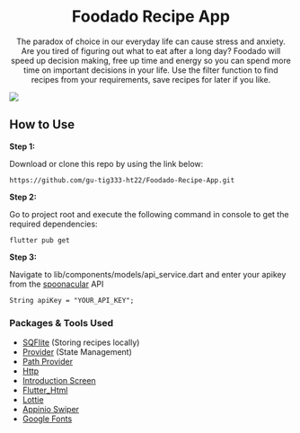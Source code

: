 <h1 align="center">
Foodado Recipe App
</h1>

<p align="center">
The paradox of choice in our everyday life can cause stress and anxiety. Are you tired of figuring out what to eat after a long day? Foodado will speed up decision making, free up time and energy so you can spend more time on important decisions in your life. Use the filter function to find recipes from your requirements, save recipes for later if you like. 
</p>

![](https://github.com/gu-tig333-ht22/Grupp-5/blob/main/assets/readme_assets/Foodado.gif)


## How to Use 

**Step 1:**

Download or clone this repo by using the link below:

```
https://github.com/gu-tig333-ht22/Foodado-Recipe-App.git
```

**Step 2:**

Go to project root and execute the following command in console to get the required dependencies: 

```
flutter pub get 
```

**Step 3:**

Navigate to lib/components/models/api_service.dart and enter your apikey from the [spoonacular](https://spoonacular.com/food-api) API

```
String apiKey = "YOUR_API_KEY";
```

### Packages & Tools Used

* [SQFlite](https://pub.dev/packages/sqflite) (Storing recipes locally)
* [Provider](https://pub.dev/packages/provider) (State Management)
* [Path Provider](https://pub.dev/packages/path_provider)
* [Http](https://pub.dev/packages/http)
* [Introduction Screen](https://pub.dev/packages/introduction_screen)
* [Flutter_Html](https://pub.dev/packages/flutter_html)
* [Lottie](https://pub.dev/packages/lottie)
* [Appinio Swiper](https://pub.dev/packages/appinio_swiper)
* [Google Fonts](https://pub.dev/packages/google_fonts)

